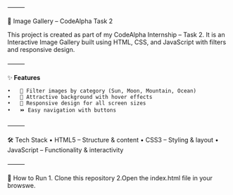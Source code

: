 ⸻

🌄 Image Gallery – CodeAlpha Task 2

This project is created as part of my CodeAlpha Internship – Task 2.
It is an Interactive Image Gallery built using HTML, CSS, and JavaScript with filters and responsive design.

⸻

✨<b> Features</b>

	•	📂 Filter images by category (Sun, Moon, Mountain, Ocean)
	•	🎨 Attractive background with hover effects
	•	📱 Responsive design for all screen sizes
	•	⏩ Easy navigation with buttons

⸻

🛠 Tech Stack
	•	HTML5 – Structure & content
	•	CSS3 – Styling & layout
	•	JavaScript – Functionality & interactivity

⸻

🚀 How to Run
	1.	Clone this repository
  2.Open the index.html file in your browswe.
